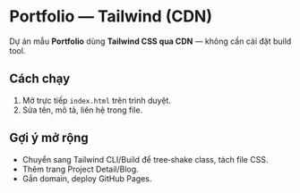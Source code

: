 # Portfolio — Tailwind (CDN)

Dự án mẫu **Portfolio** dùng **Tailwind CSS qua CDN** — không cần cài đặt build tool.

## Cách chạy
1. Mở trực tiếp `index.html` trên trình duyệt.
2. Sửa tên, mô tả, liên hệ trong file.

## Gợi ý mở rộng
- Chuyển sang Tailwind CLI/Build để tree‑shake class, tách file CSS.
- Thêm trang Project Detail/Blog.
- Gắn domain, deploy GitHub Pages.
